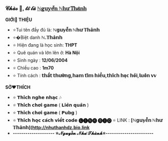 ### 𝓒𝓱𝓪̀𝓸 👋, 𝓽𝓸̛́ 𝓵𝓪̀ [ℕ𝕘𝕦𝕪𝕖̂̃𝕟 ℕ𝕙𝕦̛ 𝕋𝕙𝕒̀𝕟𝕙](https://github.com/kocoten123)
 
 **GIỚI👏 THIỆU**
- ⭐Tui tên đầy đủ là: **ℕ𝕘𝕦𝕪𝕖̂̃𝕟 ℕ𝕙𝕦̛ 𝕋𝕙𝕒̀𝕟𝕙**
- ⭐�Biệt danh **ℕ.𝕋𝕙𝕒̀𝕟𝕙**
- ⭐ Hiện đang là học sinh: **THPT**
- ⭐ Quê quán và lớn lên ở: **Hà Nội**
- ⭐ Sinh ngày : **12/06/2004**
- ⭐ Chiều cao : **1m70**
- ⭐ Tính cách : **𝕥𝕙𝕒̂́𝕥 𝕥𝕙𝕦̛𝕠̛̀𝕟𝕘,𝕙𝕒𝕞 𝕥𝕚̀𝕞 𝕙𝕚𝕖̂̉𝕦,𝕥𝕙𝕚́𝕔𝕙 𝕙𝕠̣𝕔 𝕙𝕠̉𝕚,𝕝𝕦𝕠̂𝕟 𝕧𝕧**

**SỞ❤️THÍCH**

- ⭐ 𝗧𝗵𝗶́𝗰𝗵 𝗻𝗴𝗵𝗲 𝗻𝗵𝗮̣𝗰 🎶
- ⭐ 𝗧𝗵𝗶́𝗰𝗵 𝗰𝗵𝗼̛𝗶 𝗴𝗮𝗺𝗲 ( 𝗟𝗶𝗲̂𝗻 𝗾𝘂𝗮̂𝗻 )
- ⭐ 𝗧𝗵𝗶́𝗰𝗵 𝗰𝗵𝗼̛𝗶 𝗴𝗮𝗺𝗲 (  𝗣𝘂𝗯𝗴 )
- ⭐ 𝗧𝗵𝗶́𝗰𝗵 𝗵𝗼̣𝗰 𝗰𝗮́𝗰𝗵 𝘃𝗶𝗲̂́𝘁 𝗰𝗼𝗱𝗲 
**🅛🅘🅝🅚 🅑🅘🅞** 
 ⭐ LINK : **[ℕ𝕘𝕦𝕪𝕖̂̃𝕟 ℕ𝕙𝕦̛ 𝕋𝕙𝕒̀𝕟𝕙](http://nhuthanhdz.bio.link**
- **-------------------- ⭐𝓝𝓰𝓾𝔂𝓮̂̃𝓷 𝓝𝓱𝓾̛ 𝓣𝓱𝓪̀𝓷𝓱⭐-----------------------**
